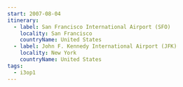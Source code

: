 ```yaml
---
start: 2007-08-04
itinerary:
  - label: San Francisco International Airport (SFO)
    locality: San Francisco
    countryName: United States
  - label: John F. Kennedy International Airport (JFK)
    locality: New York
    countryName: United States
tags:
  - i3op1
---
```

